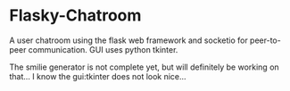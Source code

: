 # Flasky-Chatroom
A user chatroom using the flask web framework and socketio for peer-to-peer communication. GUI uses python tkinter.

The smilie generator is not complete yet, but will definitely be working on that...
I know the gui:tkinter does not look nice...
